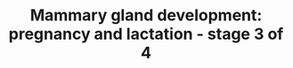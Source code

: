 ---
annotations:
- id: PW:0000004
  parent: regulatory pathway
  type: Pathway Ontology
  value: regulatory pathway
- id: CL:0000314
  parent: native cell
  type: Cell Type Ontology
  value: milk secreting cell
authors:
- Biodados
- Khanspers
- Jmelius
- DeSl
- Egonw
- Mkutmon
- Finterly
- Eweitz
citedin: ''
communities: []
description: 'The secondary mammary gland can be inactive or active. It becomes active
  during pregnancy and lactation, when there is a formation of alveoli, the structure
  responsible for milk production.  There are four signal inputs for the mammary gland
  development during pregnancy and lactation: (1) prolactin receptor (PRLR), (2) epidermal
  growth factor receptors (ERBB1, ERBB2, ERBB3 and ERBB4), (3) estrogen receptors
  (ESR1 and ESR2) and (4) progesterone receptor (PGR). In the first case, PRL binds
  to PRLR, allowing its phosphorylation by JAK2, and the consequent coupling of STAT5
  [1](https://www.ncbi.nlm.nih.gov/pubmed/16231422). JAK2 phosphorylates STAT5, allowing
  its migration to nucleus. STAT5 target genes are related to proliferation (TNFSF11,
  CCND1), differentiation (CSN2, WFDC, ELF5, GJB2) and survival (BCL2L1) [1](https://www.ncbi.nlm.nih.gov/pubmed/16231422).
  CEBPA and CEBPB are related to the balance between proliferation and differentiation
  of epithelial cells [2](https://www.ncbi.nlm.nih.gov/pubmed/9513715). The TNFSF11/
  TNFRSF11A pathway is associated with proliferation [1](https://www.ncbi.nlm.nih.gov/pubmed/16231422).
  MYC, galanin and PTPN1 are regulators of the JAK2/STAT5 pathway and UFS are implicated
  in cell cycle control [1](https://www.ncbi.nlm.nih.gov/pubmed/16231422) [3](https://www.ncbi.nlm.nih.gov/pubmed/15689376)
  [4](http://www.ncbi.nlm.nih.gov/pubmed/12907752) [5](https://www.ncbi.nlm.nih.gov/pubmed/23154416).
  In the second case, NRG binds to one of its receptors (ERBB1, ERBB2, ERBB3 or ERBB4)
  and the signal is transmitted  by ERBB4  to  STAT5, from where it follows as described
  above [1](https://www.ncbi.nlm.nih.gov/pubmed/16231422). ERBB4 substitutes JAK2
  by phosphorylating STAT5. Finally, in the last two cases, estrogen binds to its
  receptors, ESR1 and ESR2, and stimulates PGR [1](https://www.ncbi.nlm.nih.gov/pubmed/16231422).
  ESR1, ESR2 and PGR are associated with proliferation. ESR1 also affects adhesion
  through induction of TTC9, which interacts with TPM3 (a protein associated with
  actin filaments), playing a role in involution [6](https://www.ncbi.nlm.nih.gov/pubmed/22917536).
  PNCK appears to negatively regulate EGFR and MAPK signaling during pregnancy [7](https://www.ncbi.nlm.nih.gov/pubmed/18562482).
  ATP2C2 is co-expressed with the component of calcium influx channel encoded by ORAI1.  Together,
  they regulate Ca2+ uptake, influencing differentiation and supporting the large
  calcium transport requirements for milk secretion during lactation [8](https://www.ncbi.nlm.nih.gov/pubmed/23840669).'
last-edited: 2025-03-12
ndex: a7056b36-8b65-11eb-9e72-0ac135e8bacf
organisms:
- Homo sapiens
redirect_from:
- /index.php/Pathway:WP2817
- /instance/WP2817
- /instance/WP2817_r138017
revision: r138017
schema-jsonld:
- '@context': https://schema.org/
  '@id': https://wikipathways.github.io/pathways/WP2817.html
  '@type': Dataset
  creator:
    '@type': Organization
    name: WikiPathways
  description: 'The secondary mammary gland can be inactive or active. It becomes
    active during pregnancy and lactation, when there is a formation of alveoli, the
    structure responsible for milk production.  There are four signal inputs for the
    mammary gland development during pregnancy and lactation: (1) prolactin receptor
    (PRLR), (2) epidermal growth factor receptors (ERBB1, ERBB2, ERBB3 and ERBB4),
    (3) estrogen receptors (ESR1 and ESR2) and (4) progesterone receptor (PGR). In
    the first case, PRL binds to PRLR, allowing its phosphorylation by JAK2, and the
    consequent coupling of STAT5 [1](https://www.ncbi.nlm.nih.gov/pubmed/16231422).
    JAK2 phosphorylates STAT5, allowing its migration to nucleus. STAT5 target genes
    are related to proliferation (TNFSF11, CCND1), differentiation (CSN2, WFDC, ELF5,
    GJB2) and survival (BCL2L1) [1](https://www.ncbi.nlm.nih.gov/pubmed/16231422).
    CEBPA and CEBPB are related to the balance between proliferation and differentiation
    of epithelial cells [2](https://www.ncbi.nlm.nih.gov/pubmed/9513715). The TNFSF11/
    TNFRSF11A pathway is associated with proliferation [1](https://www.ncbi.nlm.nih.gov/pubmed/16231422).
    MYC, galanin and PTPN1 are regulators of the JAK2/STAT5 pathway and UFS are implicated
    in cell cycle control [1](https://www.ncbi.nlm.nih.gov/pubmed/16231422) [3](https://www.ncbi.nlm.nih.gov/pubmed/15689376)
    [4](http://www.ncbi.nlm.nih.gov/pubmed/12907752) [5](https://www.ncbi.nlm.nih.gov/pubmed/23154416).
    In the second case, NRG binds to one of its receptors (ERBB1, ERBB2, ERBB3 or
    ERBB4) and the signal is transmitted  by ERBB4  to  STAT5, from where it follows
    as described above [1](https://www.ncbi.nlm.nih.gov/pubmed/16231422). ERBB4 substitutes
    JAK2 by phosphorylating STAT5. Finally, in the last two cases, estrogen binds
    to its receptors, ESR1 and ESR2, and stimulates PGR [1](https://www.ncbi.nlm.nih.gov/pubmed/16231422).
    ESR1, ESR2 and PGR are associated with proliferation. ESR1 also affects adhesion
    through induction of TTC9, which interacts with TPM3 (a protein associated with
    actin filaments), playing a role in involution [6](https://www.ncbi.nlm.nih.gov/pubmed/22917536).
    PNCK appears to negatively regulate EGFR and MAPK signaling during pregnancy [7](https://www.ncbi.nlm.nih.gov/pubmed/18562482).
    ATP2C2 is co-expressed with the component of calcium influx channel encoded by
    ORAI1.  Together, they regulate Ca2+ uptake, influencing differentiation and supporting
    the large calcium transport requirements for milk secretion during lactation [8](https://www.ncbi.nlm.nih.gov/pubmed/23840669).'
  keywords:
  - ATP2C2
  - BCL2L1
  - CAV1
  - CCND1
  - CEBPA
  - CEBPB
  - CHUK
  - CSN2
  - EGFR
  - EIF4E
  - EIF4G
  - ELF5
  - ERBB1
  - ERBB2
  - ERBB3
  - ERBB4
  - ESR1
  - ESR2
  - Estrogen
  - GAL
  - GJB2
  - JAK2
  - MAPK
  - MAPK1
  - MAPK10
  - MAPK11
  - MAPK12
  - MAPK13
  - MAPK14
  - MAPK3
  - MAPK8
  - MAPK9
  - MYC
  - NFIA
  - NFIB
  - NFIC
  - NFIX
  - NFKB1
  - NFKB2
  - NR3C1
  - NRG1
  - ORAI1
  - Oxytocin
  - PGR
  - PI3
  - PNCK
  - PRL
  - PRLR
  - PTPN1
  - Progesterone
  - REL
  - RELA
  - RELB
  - SLPI
  - STAT5A
  - STAT5B
  - TNFRSF11A
  - TNFSF11
  - TPM3
  - TTC9
  - USF2
  - WFDC11
  - WFDC2
  - WFDC5
  - WFDC8
  - YY1
  license: CC0
  name: 'Mammary gland development: pregnancy and lactation - stage 3 of 4'
seo: CreativeWork
title: 'Mammary gland development: pregnancy and lactation - stage 3 of 4'
wpid: WP2817
---